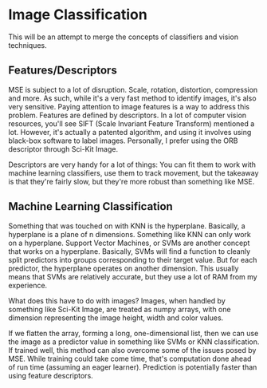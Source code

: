 # Image Classification
This will be an attempt to merge the concepts of classifiers and vision techniques.

## Features/Descriptors
MSE is subject to a lot of disruption. Scale, rotation, distortion, compression and more. As such, while it's a very fast method to identify images, it's also very sensitive. Paying attention to image features is a way to address this problem. Features are defined by descriptors. In a lot of computer vision resources, you'll see SIFT (Scale Invariant Feature Transform) mentioned a lot. However, it's actually a patented algorithm, and using it involves using black-box software to label images. Personally, I prefer using the ORB descriptor through Sci-Kit Image. 

Descriptors are very handy for a lot of things: You can fit them to work with machine learning classifiers, use them to track movement, but the takeaway is that they're fairly slow, but they're more robust than something like MSE.

## Machine Learning Classification
Something that was touched on with KNN is the hyperplane. Basically, a hyperplane is a plane of n dimensions. Something like KNN can only work on a hyperplane. Support Vector Machines, or SVMs are another concept that works on a hyperplane. Basically, SVMs will find a function to cleanly split predictors into groups corresponding to their target value. But for each predictor, the hyperplane operates on another dimension. This usually means that SVMs are relatively accurate, but they use a lot of RAM from my experience.

What does this have to do with images? Images, when handled by something like Sci-Kit Image, are treated as numpy arrays, with one dimension representing the image height, width and color values.

If we flatten the array, forming a long, one-dimensional list, then we can use the image as a predictor value in something like SVMs or KNN classification. If trained well, this method can also overcome some of the issues posed by MSE. While training could take come time, that's computation done ahead of run time (assuming an eager learner). Prediction is potentially faster than using feature descriptors.